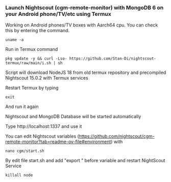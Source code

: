 ### Launch Nightscout (cgm-remote-monitor) with MongoDB 6 on your Android phone/TV/etc using Termux

Working on Android phones/TV boxes with Aarch64 cpu.
You can check this by entering the command.
```
uname -a
```
Run in Termux command
```
pkg update -y && curl -Lso- https://github.com/Stan-Di/nightscout-termux/raw/main/i.sh | sh
```
Script will download NodeJS 18 from old termux repository and precompiled Nightscout 15.0.2 with Termux services 

Restart Termux by typing
```
exit
```
And run it again

Nightscout and MongoDB Database will  be started automatically

Type http://localhost:1337 and use it

You can edit Nightscout variables (https://github.com/nightscout/cgm-remote-monitor?tab=readme-ov-file#environment) with
```
nano cgm/start.sh
```
By edit file start.sh and add "export " before variable and restart NightScout Service
```
killall node
```
